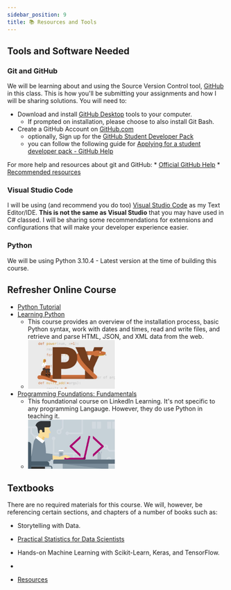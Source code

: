```yaml
---
sidebar_position: 9
title: 📚 Resources and Tools
---
```


## Tools and Software Needed
### Git and GitHub
We will be learning about and using the Source Version Control tool, [GitHub](https://github.com) in this class. This is how you'll be submitting your assignments and how I will be sharing solutions. You will need to:
* Download and install [GitHub Desktop](https://desktop.github.com/) tools to your computer.
  * If prompted on installation, please choose to also install Git Bash.
* Create a GitHub Account on [GitHub.com](https://github.com/)
    * optionally, Sign up for the [GitHub Student Developer Pack](https://education.github.com/pack)
    * you can follow the following guide for [Applying for a student developer pack - GitHub Help](https://help.github.com/en/articles/applying-for-a-student-developer-pack)

For more help and resources about git and GitHub:
    * [Official GitHub Help](https://help.github.com/)
    * [Recommended resources](http://hackerhours.org/resources.html#github)

### Visual Studio Code
I will be using (and recommend you do too) [Visual Studio Code](https://code.visualstudio.com/download) as my Text Editor/IDE. **This is not the same as Visual Studio** that you may have used in C# classed. I will be sharing some recommendations for extensions and configurations that will make your developer experience easier.

### Python
We will be using Python 3.10.4 - Latest version at the time of building this course.


## Refresher Online Course
* [Python Tutorial](https://docs.python.org/3/tutorial/)
* [Learning Python](https://www.linkedin.com/learning/learning-python-14393370)
    * This course provides an overview of the installation process, basic Python syntax, work with dates and times, read and write files, and retrieve and parse HTML, JSON, and XML data from the web.
    * [<img alt="Programming Foundation Linkedin Learning Course Cover" src="/img/syllabus/resources/LiL-learning-python.jpg" width="200" />](https://www.linkedin.com/learning/learning-python-14393370)
* [Programming Foundations: Fundamentals](https://www.linkedin.com/learning/programming-foundations-fundamentals-3)
    * This foundational course on LinkedIn Learning. It's not specific to any programming Langauge. However, they do use Python in teaching it.
    * [<img alt="Programming Foundation Linkedin Learning Course Cover" src="/img/syllabus/resources/LiL-fundamentals.jpg" width="200" />](https://www.linkedin.com/learning/programming-foundations-fundamentals-3)

## Textbooks
There are no required materials for this course. We will, however, be referencing certain sections, and chapters of a number of books such as:
- Storytelling with Data.
- [Practical Statistics for Data Scientists](http://uclid.uc.edu/record=b8346984~S39)
- Hands-on Machine Learning with Scikit-Learn, Keras, and TensorFlow.
- 

- [Resources](/guides/resources)
